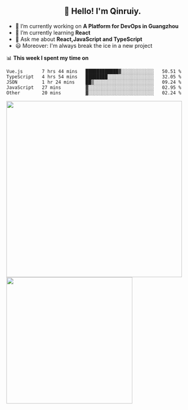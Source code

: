 <h2 align="center">👋 Hello! I'm Qinruiy.</h2>


- 🔭 I’m currently working on **A Platform for DevOps in Guangzhou**
- 🌱 I’m currently learning **React**
- 💬 Ask me about **React,JavaScript and TypeScript**
- 😃 Moreover: I'm always break the ice in a new project

📊 **This week I spent my time on**

<!--START_SECTION:waka-->
```text
Vue.js       7 hrs 44 mins   ████████████▓░░░░░░░░░░░░   50.51 % 
TypeScript   4 hrs 54 mins   ████████░░░░░░░░░░░░░░░░░   32.05 % 
JSON         1 hr 24 mins    ██▒░░░░░░░░░░░░░░░░░░░░░░   09.24 % 
JavaScript   27 mins         ▓░░░░░░░░░░░░░░░░░░░░░░░░   02.95 % 
Other        20 mins         ▓░░░░░░░░░░░░░░░░░░░░░░░░   02.24 % 
```
<!--END_SECTION:waka-->

<p>
<img align="left" width="460" src="https://github-readme-stats.vercel.app/api?username=Qinruiy&custom_title=Qrinruiy's Github Stats&theme=graywhite&hide_border=true"/> <img align="left" width="330" src="https://github-readme-stats.vercel.app/api/top-langs/?username=Qinruiy&layout=compact&theme=graywhite&hide_border=true"/>
</p>
